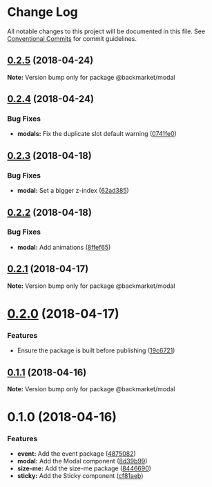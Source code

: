 # Change Log

All notable changes to this project will be documented in this file.
See [Conventional Commits](https://conventionalcommits.org) for commit guidelines.

<a name="0.2.5"></a>
## [0.2.5](https://github.com/antoinerey/kalliste-next/compare/@backmarket/modal@0.2.4...@backmarket/modal@0.2.5) (2018-04-24)




**Note:** Version bump only for package @backmarket/modal

<a name="0.2.4"></a>
## [0.2.4](https://github.com/antoinerey/kalliste-next/compare/@backmarket/modal@0.2.3...@backmarket/modal@0.2.4) (2018-04-24)


### Bug Fixes

* **modals:** Fix the duplicate slot default warning ([0741fe0](https://github.com/antoinerey/kalliste-next/commit/0741fe0))




<a name="0.2.3"></a>
## [0.2.3](https://github.com/antoinerey/kalliste-next/compare/@backmarket/modal@0.2.2...@backmarket/modal@0.2.3) (2018-04-18)


### Bug Fixes

* **modal:** Set a bigger z-index ([62ad385](https://github.com/antoinerey/kalliste-next/commit/62ad385))




<a name="0.2.2"></a>
## [0.2.2](https://github.com/antoinerey/kalliste-next/compare/@backmarket/modal@0.2.1...@backmarket/modal@0.2.2) (2018-04-18)


### Bug Fixes

* **modal:** Add animations ([8ffef65](https://github.com/antoinerey/kalliste-next/commit/8ffef65))




<a name="0.2.1"></a>
## [0.2.1](https://github.com/antoinerey/kalliste-next/compare/@backmarket/modal@0.2.0...@backmarket/modal@0.2.1) (2018-04-17)




**Note:** Version bump only for package @backmarket/modal

<a name="0.2.0"></a>
# [0.2.0](https://github.com/antoinerey/kalliste-next/compare/@backmarket/modal@0.1.1...@backmarket/modal@0.2.0) (2018-04-17)


### Features

* Ensure the package is built before publishing ([19c6721](https://github.com/antoinerey/kalliste-next/commit/19c6721))




<a name="0.1.1"></a>
## [0.1.1](https://github.com/antoinerey/kalliste-next/compare/@backmarket/modal@0.1.0...@backmarket/modal@0.1.1) (2018-04-16)




**Note:** Version bump only for package @backmarket/modal

<a name="0.1.0"></a>
# 0.1.0 (2018-04-16)


### Features

* **event:** Add the event package ([4875082](https://github.com/antoinerey/kalliste-next/commit/4875082))
* **modal:** Add the Modal component ([8d39b99](https://github.com/antoinerey/kalliste-next/commit/8d39b99))
* **size-me:** Add the size-me package ([8446690](https://github.com/antoinerey/kalliste-next/commit/8446690))
* **sticky:** Add the Sticky component ([cf81aeb](https://github.com/antoinerey/kalliste-next/commit/cf81aeb))
